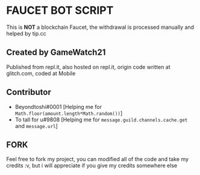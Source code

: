 # FAUCET BOT SCRIPT
This is **NOT** a blockchain Faucet, the withdrawal is processed manually and helped by tip.cc

## Created by GameWatch21
Published from repl.it, also hosted on repl.it, origin code written at glitch.com, coded at Mobile 

## Contributor

- Beyondtoshi#0001 [Helping me for `Math.floor(amount.length*Math.random())`]
- To tall for u#9808 [Helping me for `message.guild.channels.cache.get` and `message.url`]

## FORK
Feel free to fork my project, you can modified all of the code and take my credits :v, but i will appreciate if you give my credits somewhere else